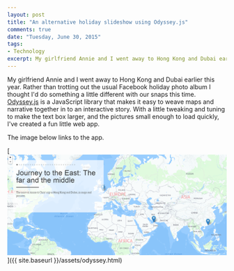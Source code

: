```yaml
---
layout: post
title: "An alternative holiday slideshow using Odyssey.js"
comments: true
date: "Tuesday, June 30, 2015"
tags:
- Technology
excerpt: My girlfriend Annie and I went away to Hong Kong and Dubai earlier this year. Rather than trotting out the usual Facebook holiday photo album I thought I'd do something a little different with our snaps this time.
---
```


My girlfriend Annie and I went away to Hong Kong and Dubai earlier this year. Rather than trotting out the usual Facebook holiday photo album I thought I'd do something a little different with our snaps this time. [Odyssey.js](http://cartodb.github.io/odyssey.js/) is a JavaScript library that makes it easy to weave maps and narrative together in to an interactive story. With a little tweaking and tuning to make the text box larger, and the pictures small enough to load quickly, I've created a fun little web app.

The image below links to the app.

[![Odyssey]( /assets/odyssey.png)]({{ site.baseurl }}/assets/odyssey.html)
